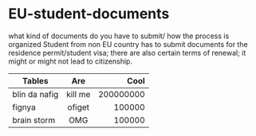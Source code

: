 EU-student-documents
====================
what kind of documents do you have to submit/ how the process is organized
Student from non EU country has to submit documents for the residence permit/student visa; 
there are also certain terms of renewal; it might or might not lead to citizenship.

| Tables        | Are           | Cool  |
| ------------- |:-------------:| -----:|
| blin da nafig | kill me | 200000000 |
| fignya        | ofiget  |   100000  |
| brain storm   | OMG     |    100000 |
